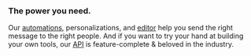 ### The power you need.

Our [automations](), personalizations, and [editor]() help you send the right message to the right people. And if you want to try your hand at building your own tools, our [API]() is feature-complete & beloved in the industry.